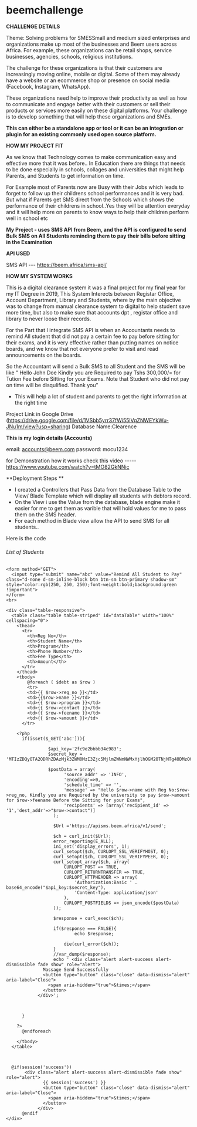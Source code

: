 # beemchallenge

**CHALLENGE DETAILS**


Theme: Solving problems for SMESSmall and medium sized enterprises and organizations make up most of the businesses and Beem users across Africa. For example, these organizations can be retail shops, service businesses, agencies, schools, religious institutions. 

The challenge for these organizations is that their customers are increasingly moving online, mobile or digital. Some of them may already have a website or an ecommerce shop or presence on social media (Facebook, Instagram, WhatsApp).

These organizations need help to improve their productivity as well as how to communicate and engage better with their customers or sell their products or services more easily on these digital platforms. Your challenge is to develop something that will help these organizations and SMEs. 

**This can either be a standalone app or tool or it can be an integration or plugin for an existing commonly used open source platform.**


**HOW MY PROJECT FIT**


As we know that Technology comes to make communication easy and effective more that it was before.. In Education there are things that needs to be done especially in schools, collages and universities that might help Parents, and Students to get information on time. 

For Example most of Parents now are Busy with their Jobs which leads to forget to follow up their childrens school performances and it is very bad. But what if Parents get SMS direct from the Schools which shows the performance of their childrens in school..Yes they will be attention everyday and it will help more on parents to know ways to help their children perform well in school etc

**My Project -  uses SMS API from Beem, and the API is configured to send Bulk SMS on All Students reminding them to pay their bills before sitting in the Examination**


**API USED**


SMS API --- https://beem.africa/sms-api/



**HOW MY SYSTEM WORKS**

This is a digital clearance system it was a final project for my final year for my IT Degree in 2019, This System Interects between Registar Office, Account Department, Library and Students, where by the main objective was to change from manual clearance system to digital to help student save more time, but also to make sure that accounts dpt , registar office and library to never loose their records.

For the Part that I integrate SMS API is when an Accountants needs to remind All student that did not pay a certain fee to pay before sitting for their exams, and it is very effective rather than putting names on notice boards, and we know that not everyone prefer to visit and read announcements on the boards.

So the Accountant will send a Bulk SMS to all Student and the SMS will be like " Hello John Doe Kindly you are Required to pay Tshs 300,000/= for Tution Fee before Sitting for your Exams. Note that Student who did not pay on time will be disqulified. Thank you"

- This will help a lot of student and parents to get the right information at the right time



Project Link in Google Drive (https://drive.google.com/file/d/1VSbb5yrr37fWi55lVqZNWEYkWu-JNu1m/view?usp=sharing)
Database Name:Clearence

**This is my login details (Accounts)**

email: accounts@beem.com
password: mocu1234

for Demonstration how it works check this video ----- https://www.youtube.com/watch?v=tMO82GkNNic




**Deployment Steps  **
- I created a Controllers that Pass Data from the Database Table to the View/ Blade Template which will display all students with debtors record.
- On the View i use the Value from the database, blade engine make it easier for me to get them as varible that will hold values for me to pass them on the SMS header.
- For each method in Blade view allow the API to send SMS for all students..

Here is the code 


<div class="card shadow mb-4">
  <div class="card-header py-3 dark">
    <h6 class="m-0 font-weight-bold">List of Students</h6></div>
  
  <div class="card-body">
    
    <form method="GET">
      <input type="submit" name="abc" value="Remind All Student to Pay" class="d-none d-sm-inline-block btn btn-sm btn-primary shadow-sm" style="color:rgb(250, 250, 250);font-weight:bold;background:green !important"> 
    </form>
    <br>
    
    <div class="table-responsive">
      <table class="table table-striped" id="dataTable" width="100%" cellspacing="0">
        <thead>
          <tr>
            <th>Reg No</th>
            <th>Student Name</th>
            <th>Program</th>
            <th>Phone Number</th>
            <th>Fee Type</th>
            <th>Amount</th>
          </tr>
        </thead>
        <tbody>
            @foreach ( $debt as $row )
            <tr>
            <td>{{ $row->reg_no }}</td>
            <td>{{$row->name }}</td>
            <td>{{ $row->program }}</td>
            <td>{{ $row->contact }}</td>
            <td>{{ $row->feename }}</td>
            <td>{{ $row->amount }}</td>
          </tr>

        <?php
          if(isset($_GET['abc'])){

                    $api_key='2fc9e2bbbb34c983';
                    $secret_key = 'MTIzZDQyOTA2ODRhZDAzMjk3ZWM0MzI3Zjc5MjlmZWNmNWMxYjlhOGM2OTNjNTg4ODMzOGVlNzVkZWRjMzg4Yg==';

                    $postData = array(
                          'source_addr' => 'INFO',
                          'encoding'=>0,
                          'schedule_time' => '',
                          'message' => "Hello $row->name with Reg No:$row->reg_no, Kindly you are Required by the university to pay $row->amount  for $row->feename Before the Sitting for your Exams",
                          'recipients' => [array('recipient_id' => '1','dest_addr'=>"$row->contact")]
                      );
                      
                      $Url ='https://apisms.beem.africa/v1/send';
                      
                      $ch = curl_init($Url);
                      error_reporting(E_ALL);
                      ini_set('display_errors', 1);
                      curl_setopt($ch, CURLOPT_SSL_VERIFYHOST, 0);
                      curl_setopt($ch, CURLOPT_SSL_VERIFYPEER, 0);
                      curl_setopt_array($ch, array(
                          CURLOPT_POST => TRUE,
                          CURLOPT_RETURNTRANSFER => TRUE,
                          CURLOPT_HTTPHEADER => array(
                              'Authorization:Basic ' . base64_encode("$api_key:$secret_key"),
                              'Content-Type: application/json'
                          ),
                          CURLOPT_POSTFIELDS => json_encode($postData)
                      ));
                      
                      $response = curl_exec($ch);
                      
                      if($response === FALSE){
                              echo $response;
                      
                          die(curl_error($ch));
                      }
                      //var_dump($response);
                      echo ' <div class="alert alert-success alert-dismissible fade show" role="alert">
                  Massage Send Successfully
                  <button type="button" class="close" data-dismiss="alert" aria-label="Close">
                    <span aria-hidden="true">&times;</span>
                  </button>
                </div>';
                      
                      
                
          }

        ?>
          @endforeach

        </tbody>
      </table>
  


      @if(session('success'))
           <div class="alert alert-success alert-dismissible fade show" role="alert">
                  {{ session('success') }}
                  <button type="button" class="close" data-dismiss="alert" aria-label="Close">
                    <span aria-hidden="true">&times;</span>
                  </button>
                </div>
          @endif
    </div>
  </div>
</div>
